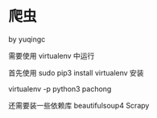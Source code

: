 # 爬虫
by yuqingc

需要使用 virtualenv 中运行

首先使用 sudo pip3 install virtualenv 安装

virtualenv -p python3 pachong

还需要装一些依赖库 beautifulsoup4 Scrapy
